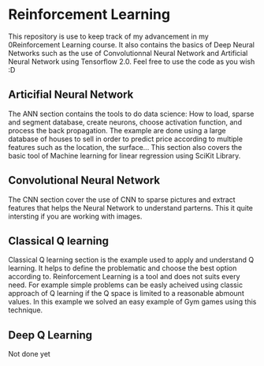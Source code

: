 # Reinforcement Learning
This repository is use to keep track of my advancement in my 0Reinforcement Learning course. It also contains the basics of Deep Neural Networks such as the use of Convolutionnal Neural Network and Artificial Neural Network using Tensorflow 2.0. Feel free to use the code as you wish :D

## Articifial Neural Network
The ANN section contains the tools to do data science: How to load, sparse and segment database, create neurons, choose activation function, and process the back propagation. The example are done using a large database of houses to sell in order to predict price according to multiple features such as the location, the surface...
This section also covers the basic tool of Machine learning for linear regression using SciKit Library.

## Convolutional Neural Network
The CNN section cover the use of CNN to sparse pictures and extract features that helps the Neural Network to understand parterns. This it quite intersting if you are working with images.

## Classical Q learning
Classical Q learning section is the example used to apply and understand Q learning. It helps to define the problematic and choose the best option according to. Reinforcement Learning is a tool and does not suits every need. For example simple problems can be easly acheived using classic approach of Q learning if the Q space is limited to a reasonable abmount values. In this example we solved an easy example of Gym games using this technique.

## Deep Q Learning
Not done yet
